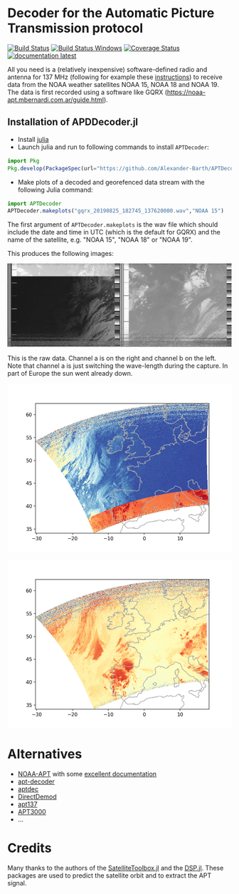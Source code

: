# Decoder for the Automatic Picture Transmission protocol

[![Build Status](https://travis-ci.org/Alexander-Barth/APTDecoder.jl.svg?branch=master)](https://travis-ci.org/Alexander-Barth/APTDecoder.jl)
[![Build Status Windows](https://ci.appveyor.com/api/projects/status/github/Alexander-Barth/APTDecoder.jl?branch=master&svg=true)](https://ci.appveyor.com/project/Alexander-Barth/aptdecoder-jl)
[![Coverage Status](https://coveralls.io/repos/Alexander-Barth/APTDecoder.jl/badge.svg?branch=master&service=github)](https://coveralls.io/github/Alexander-Barth/APTDecoder.jl?branch=master)
[![documentation latest](https://img.shields.io/badge/docs-latest-blue.svg)](https://alexander-barth.github.io/APTDecoder.jl/latest/)


All you need is a (relatively inexpensive) software-defined radio and antenna for 137 MHz (following for example these [instructions](https://www.instructables.com/id/NOAA-Satellite-Signals-with-a-PVC-QFH-Antenna-and-/)) to receive data from the NOAA weather satellites NOAA 15, NOAA 18 and NOAA 19.
The data is first recorded using a software like GQRX (https://noaa-apt.mbernardi.com.ar/guide.html).


## Installation of APDDecoder.jl

* Install [julia](https://julialang.org/downloads/)
* Launch julia and run to following commands to install `APTDecoder`:

```julia
import Pkg
Pkg.develop(PackageSpec(url="https://github.com/Alexander-Barth/APTDecoder.jl"))
```

* Make plots of a decoded and georefenced data stream with the following Julia command:

```julia
import APTDecoder
APTDecoder.makeplots("gqrx_20190825_182745_137620000.wav","NOAA 15")
```
The first argument of `APTDecoder.makeplots` is the wav file which should include the date and time in UTC (which is the default for GQRX) and the name of the satellite, e.g. "NOAA 15", "NOAA 18" or "NOAA 19".

This produces the following images:


![raw](examples/gqrx_20190825_182745_137620000_raw.png "raw")

This is the raw data. Channel a is on the right and channel b on the left. Note that channel a is just switching the wave-length during the capture. In part of Europe the sun went already down.

![channel A](examples/gqrx_20190825_182745_137620000_channel_a.png "A")

![channel B](examples/gqrx_20190825_182745_137620000_channel_b.png "B")

# Alternatives

* [NOAA-APT](https://github.com/martinber/noaa-apt) with some [excellent documentation](https://noaa-apt.mbernardi.com.ar/guide.html)
* [apt-decoder](https://github.com/zacstewart/apt-decoder)
* [aptdec](https://github.com/csete/aptdec)
* [DirectDemod](https://github.com/aerospaceresearch/DirectDemod)
* [apt137](https://github.com/pietern/apt137)
* [APT3000](https://github.com/ThatcherC/APT3000)
* ...

# Credits

Many thanks to the authors of the [SatelliteToolbox.jl](https://github.com/JuliaSpace/SatelliteToolbox.jl) and the [DSP.jl](https://github.com/JuliaDSP/DSP.jl). These packages are used to predict the satellite orbit and to extract the APT signal.
